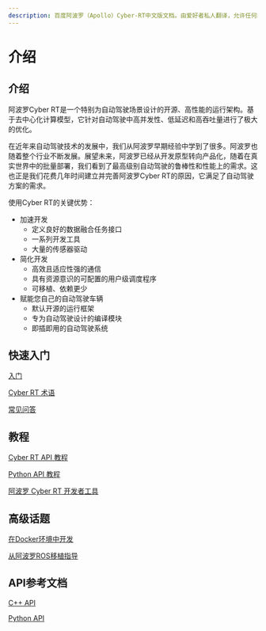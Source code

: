 ```yaml
---
description: 百度阿波罗（Apollo）Cyber-RT中文版文档。由爱好者私人翻译，允许任何非商用的转载。
---
```


# 介绍

## 介绍

阿波罗Cyber RT是一个特别为自动驾驶场景设计的开源、高性能的运行架构。基于去中心化计算模型，它针对自动驾驶中高并发性、低延迟和高吞吐量进行了极大的优化。

在近年来自动驾驶技术的发展中，我们从阿波罗早期经验中学到了很多。阿波罗也随着整个行业不断发展。展望未来，阿波罗已经从开发原型转向产品化，随着在真实世界中的批量部署，我们看到了最高级别自动驾驶的鲁棒性和性能上的需求。这也正是我们花费几年时间建立并完善阿波罗Cyber RT的原因，它满足了自动驾驶方案的需求。

使用Cyber RT的关键优势：

* 加速开发
  * 定义良好的数据融合任务接口
  * 一系列开发工具
  * 大量的传感器驱动
* 简化开发
  * 高效且适应性强的通信
  * 具有资源意识的可配置的用户级调度程序
  * 可移植、依赖更少
* 赋能您自己的自动驾驶车辆
  * 默认开源的运行框架
  * 专为自动驾驶设计的编译模块
  * 即插即用的自动驾驶系统

## 快速入门

[入门](quick-start/getting-started.md)

[Cyber RT 术语](quick-start/cyber-rt-terms.md)

[常见问答](quick-start/f.a.q..md)

## 教程

[Cyber RT API 教程](tutorial/cyber-rt-api-tutorial.md)

[Python API 教程](tutorial/python-api-tutorial.md)

[阿波罗 Cyber RT 开发者工具](tutorial/apollo-cyber-rt-developer-tool.md)

## 高级话题

[在Docker环境中开发](advanced-topics/develop-inside-docker-environment.md)

[从阿波罗ROS移植指导](advanced-topics/migration-guide-from-apollo-ros.md)

## API参考文档

[C++ API](api-reference/cpp-api.md)

[Python API](api-reference/python-api.md)



